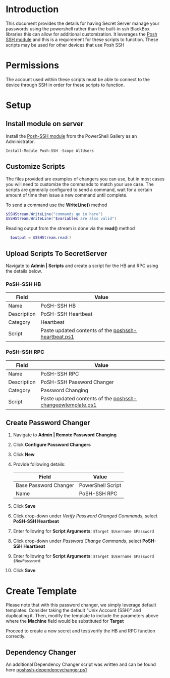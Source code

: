 # Introduction

This document provides the details for having Secret Server manage your passwords using the powershell rather than the built-in ssh BlackBox libraries this can allow for additional customization. It leverages the [Posh SSH module](https://www.powershellgallery.com/packages/Posh-SSH/) and this is a requirement for these scripts to function. These scripts may be used for other devices that use Posh SSH

# Permissions

The account used within these scripts must be able to connect to the device through SSH in order for these scripts to function.

# Setup

## Install module on server

Install the [Posh-SSH module](https://www.powershellgallery.com/packages/Posh-SSH/) from the PowerShell Gallery as an Administrator.

```powershell
Install-Module Posh-SSH -Scope AllUsers
```

## Customize Scripts

The files provided are examples of changers you can use, but in most cases you will need to customize the commands to match your use case. The scripts are generally configured to send a command, wait for a certain amount of time then issue a new command until complete.

To send a command use the **WriteLine()** method

```powershell
$SSHStream.WriteLine("commands go in here")
$SSHStream.WriteLine("$variables are also valid")
```

Reading output from the stream is done via the **read()** method

```powershell
  $output = $SSHStream.read()
  ```

## Upload Scripts To SecretServer

Navigate to **Admin | Scripts** and create a script for the HB and RPC using the details below.

### PoSH-SSH HB

| Field       | Value                                                                         |
| ----------- | ----------------------------------------------------------------------------- |
| Name        | PoSH-SSH HB                                                                   |
| Description | PoSH-SSH Heartbeat                                                            |
| Category    | Heartbeat                                                                     |
| Script      | Paste  updated contents of the [poshssh-heartbeat.ps1](poshssh-heartbeat.ps1) |

### PoSH-SSH RPC

| Field       | Value                                                                                      |
| ----------- | ------------------------------------------------------------------------------------------ |
| Name        | PoSH-SSH RPC                                                                               |
| Description | PoSH-SSH Password Changer                                                                  |
| Category    | Password Changing                                                                          |
| Script      | Paste updated contents of the [poshssh-changepwtemplate.ps1](poshssh-changepwtemplate.ps1) |

## Create Password Changer

1. Navigate to **Admin | Remote Password Changing**
2. Click **Configure Password Changers**
3. Click **New**
4. Provide following details:

    | Field                 | Value             |
    | --------------------- | ----------------- |
    | Base Password Changer | PowerShell Script |
    | Name                  | PoSH-SSH RPC      |

5. Click **Save**
6. Click drop-down under _Verify Password Changed Commands_, select **PoSH-SSH Heartbeat**
7. Enter following for **Script Arguments**: `$Target $Username $Password`
8. Click drop-down under _Password Change Commands_, select **PoSH-SSH Heartbeat**
9. Enter following for **Script Arguments**: `$Target $Username $Password $NewPassword`
10. Click **Save**

# Create Template

Please note that with this password changer, we simply leverage default templates. Consider taking the default "Unix Account (SSH)" and duplicating it. Then, modify the template to include the parameters above where the **Machine** field would be substituted for **Target**

Proceed to create a new secret and test/verify the HB and RPC function correctly.

## Dependency Changer

An additional Dependency Changer script was written and can be found here [poshssh-dependencychanger.ps1](poshssh-dependencychanger.ps1)
